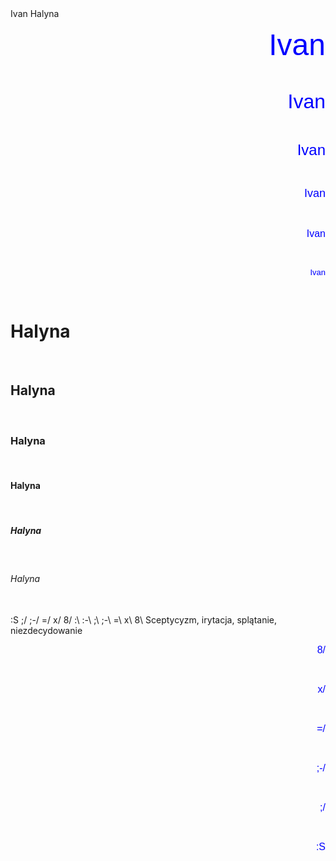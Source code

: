 <!DOCTYPE html> 
<html lang="pl-PL"> 
<html> 
     <head> 
             <meta charset="utf-8"> 
             <title> Ivan Halyna </title> 
     </head> 
    <body> 
 Ivan Halyna
<p align="right"> <font color="blue" size="7" face="Arial"> Ivan </font> </p> <br>
<p align="right"> <font color="blue" size="6" face="Arial"> Ivan </font> </p> <br>
<p align="right"> <font color="blue" size="5" face="Arial"> Ivan </font> </p> <br>
<p align="right"> <font color="blue" size="4" face="Arial"> Ivan </font> </p> <br>
<p align="right"> <font color="blue" size="3" face="Arial"> Ivan </font> </p> <br>
<p align="right"> <font color="blue" size="2" face="Arial"> Ivan </font> </p> <br>
<h1>  Halyna </h1><br> 
<h2>  Halyna </h1><br> 
<h3>  Halyna </h1><br> 
<h4>  Halyna </h1><br> 
<h5>  Halyna </h1><br> 
<h6>  Halyna </h1><br> 
:S ;/ ;-/ =/ x/ 8/ :\ :-\ ;\ ;-\ =\ x\ 8\	Sceptycyzm, irytacja, splątanie, niezdecydowanie
<p align="right"> <font color="blue" size="3" face="Arial"> 8/ </font> </p> <br>
<p align="right"> <font color="blue" size="3" face="Arial"> x/ </font> </p> <br>
<p align="right"> <font color="blue" size="3" face="Arial"> =/ </font> </p> <br>
<p align="right"> <font color="blue" size="3" face="Arial"> ;-/ </font> </p> <br>
<p align="right"> <font color="blue" size="3" face="Arial"> ;/ </font> </p> <br>
<p align="right"> <font color="blue" size="3" face="Arial"> :S </font> </p> <br>
    </body> 
  </html>
